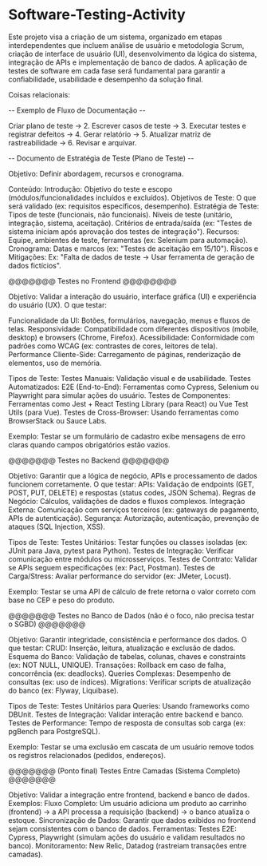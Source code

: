 # Software-Testing-Activity

Este projeto visa a criação de um sistema, organizado em etapas interdependentes que incluem análise de usuário e metodologia Scrum, criação de interface de usuário (UI), desenvolvimento da lógica do sistema, integração de APIs e implementação de banco de dados. A aplicação de testes de software em cada fase será fundamental para garantir a confiabilidade, usabilidade e desempenho da solução final.


Coisas relacionais:

-- Exemplo de Fluxo de Documentação --

Criar plano de teste → 2. Escrever casos de teste → 3. Executar testes e registrar defeitos → 4. Gerar relatório → 5. Atualizar matriz de rastreabilidade → 6. Revisar e arquivar.

-- Documento de Estratégia de Teste (Plano de Teste) --

Objetivo: Definir abordagem, recursos e cronograma.

Conteúdo:
Introdução: Objetivo do teste e escopo (módulos/funcionalidades incluídos e excluídos).
Objetivos de Teste: O que será validado (ex: requisitos específicos, desempenho).
Estratégia de Teste:
Tipos de teste (funcionais, não funcionais).
Níveis de teste (unitário, integração, sistema, aceitação).
Critérios de entrada/saída (ex: "Testes de sistema iniciam após aprovação dos testes de integração").
Recursos: Equipe, ambientes de teste, ferramentas (ex: Selenium para automação).
Cronograma: Datas e marcos (ex: "Testes de aceitação em 15/10").
Riscos e Mitigações: Ex: "Falta de dados de teste → Usar ferramenta de geração de dados fictícios".

@@@@@@@ Testes no Frontend @@@@@@@@

Objetivo: Validar a interação do usuário, interface gráfica (UI) e experiência do usuário (UX).
O que testar:

Funcionalidade da UI: Botões, formulários, navegação, menus e fluxos de telas.
Responsividade: Compatibilidade com diferentes dispositivos (mobile, desktop) e browsers (Chrome, Firefox).
Acessibilidade: Conformidade com padrões como WCAG (ex: contrastes de cores, leitores de tela).
Performance Cliente-Side: Carregamento de páginas, renderização de elementos, uso de memória.

Tipos de Teste:
Testes Manuais: Validação visual e de usabilidade.
Testes Automatizados:
E2E (End-to-End): Ferramentas como Cypress, Selenium ou Playwright para simular ações do usuário.
Testes de Componentes: Ferramentas como Jest + React Testing Library (para React) ou Vue Test Utils (para Vue).
Testes de Cross-Browser: Usando ferramentas como BrowserStack ou Sauce Labs.

Exemplo:
Testar se um formulário de cadastro exibe mensagens de erro claras quando campos obrigatórios estão vazios.

@@@@@@@ Testes no Backend @@@@@@@

Objetivo: Garantir que a lógica de negócio, APIs e processamento de dados funcionem corretamente.
O que testar:
APIs: Validação de endpoints (GET, POST, PUT, DELETE) e respostas (status codes, JSON Schema).
Regras de Negócio: Cálculos, validações de dados e fluxos complexos.
Integração Externa: Comunicação com serviços terceiros (ex: gateways de pagamento, APIs de autenticação).
Segurança: Autorização, autenticação, prevenção de ataques (SQL Injection, XSS).

Tipos de Teste:
Testes Unitários: Testar funções ou classes isoladas (ex: JUnit para Java, pytest para Python).
Testes de Integração: Verificar comunicação entre módulos ou microsserviços.
Testes de Contrato: Validar se APIs seguem especificações (ex: Pact, Postman).
Testes de Carga/Stress: Avaliar performance do servidor (ex: JMeter, Locust).

Exemplo:
Testar se uma API de cálculo de frete retorna o valor correto com base no CEP e peso do produto.

@@@@@@@ Testes no Banco de Dados (não é o foco, não precisa testar o SGBD) @@@@@@@

Objetivo: Garantir integridade, consistência e performance dos dados.
O que testar:
CRUD: Inserção, leitura, atualização e exclusão de dados.
Esquema do Banco: Validação de tabelas, colunas, chaves e constraints (ex: NOT NULL, UNIQUE).
Transações: Rollback em caso de falha, concorrência (ex: deadlocks).
Queries Complexas: Desempenho de consultas (ex: uso de índices).
Migrations: Verificar scripts de atualização do banco (ex: Flyway, Liquibase).

Tipos de Teste:
Testes Unitários para Queries: Usando frameworks como DBUnit.
Testes de Integração: Validar interação entre backend e banco.
Testes de Performance: Tempo de resposta de consultas sob carga (ex: pgBench para PostgreSQL).

Exemplo:
Testar se uma exclusão em cascata de um usuário remove todos os registros relacionados (pedidos, endereços).

@@@@@@@ (Ponto final) Testes Entre Camadas (Sistema Completo) @@@@@@@

Objetivo: Validar a integração entre frontend, backend e banco de dados.
Exemplos:
Fluxo Completo: Um usuário adiciona um produto ao carrinho (frontend) → a API processa a requisição (backend) → o banco atualiza o estoque.
Sincronização de Dados: Garantir que dados exibidos no frontend sejam consistentes com o banco de dados.
Ferramentas:
Testes E2E: Cypress, Playwright (simulam ações do usuário e validam resultados no banco).
Monitoramento: New Relic, Datadog (rastreiam transações entre camadas).
